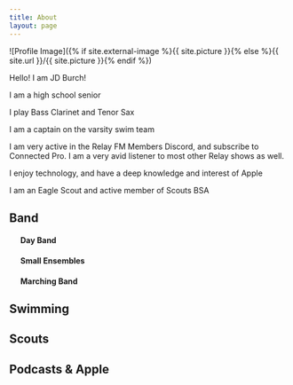 ```yaml
---
title: About
layout: page
---
```

![Profile Image]({% if site.external-image %}{{ site.picture }}{% else %}{{ site.url }}/{{ site.picture }}{% endif %})

<p>Hello! I am JD Burch!</p>
<p>I am a high school senior</p>
<p>I play Bass Clarinet and Tenor Sax</p>
<p>I am a captain on the varsity swim team</p>
<p>I am very active in the Relay FM Members Discord, and subscribe to Connected Pro. I am a very avid listener to most other Relay shows as well.</p>
<p>I enjoy technology, and have a deep knowledge and interest of Apple</p>
<p>I am an Eagle Scout and active member of Scouts BSA</p>

<h2>Band</h2>

<div style="text-indent: 20px;"> <h4>Day Band</h4> </div>

<div style="text-indent: 20px;"> <h4>Small Ensembles</h4> </div>

<div style="text-indent: 20px;"> <h4>Marching Band</h4> </div>

<h2>Swimming</h2>

<h2>Scouts</h2>

<h2>Podcasts & Apple</h2>
